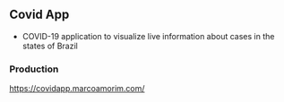 ## Covid App

- COVID-19 application to visualize live information about cases in the states of Brazil

### Production

https://covidapp.marcoamorim.com/
